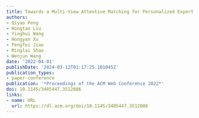 ```yaml
---
title: Towards a Multi-View Attentive Matching for Personalized Expert Finding
authors:
- Qiyao Peng
- Hongtao Liu
- Yinghui Wang
- Hongyan Xu
- Pengfei Jiao
- Minglai Shao
- Wenjun Wang
date: '2022-04-01'
publishDate: '2024-03-12T01:17:25.101045Z'
publication_types:
- paper-conference
publication: '*Proceedings of the ACM Web Conference 2022*'
doi: 10.1145/3485447.3512086
links:
- name: URL
  url: https://dl.acm.org/doi/10.1145/3485447.3512086
---
```

